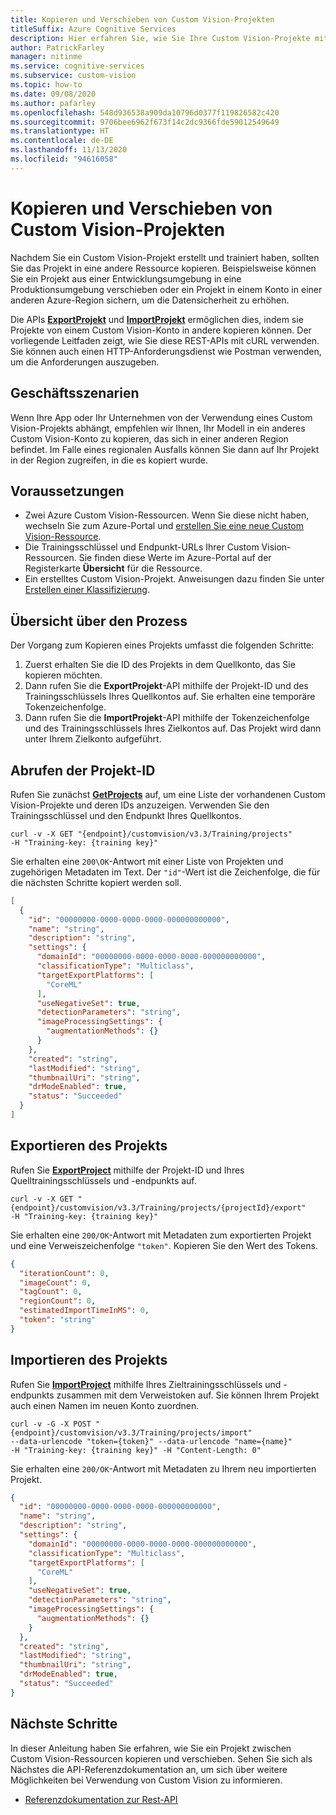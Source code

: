 ```yaml
---
title: Kopieren und Verschieben von Custom Vision-Projekten
titleSuffix: Azure Cognitive Services
description: Hier erfahren Sie, wie Sie Ihre Custom Vision-Projekte mit den APIs „ExportProject“ und „ImportProject“ kopieren und verschieben.
author: PatrickFarley
manager: nitinme
ms.service: cognitive-services
ms.subservice: custom-vision
ms.topic: how-to
ms.date: 09/08/2020
ms.author: pafarley
ms.openlocfilehash: 548d936538a909da10796d0377f119826582c420
ms.sourcegitcommit: 9706bee6962f673f14c2dc9366fde59012549649
ms.translationtype: HT
ms.contentlocale: de-DE
ms.lasthandoff: 11/13/2020
ms.locfileid: "94616058"
---
```

# <a name="copy-and-move-your-custom-vision-projects"></a>Kopieren und Verschieben von Custom Vision-Projekten

Nachdem Sie ein Custom Vision-Projekt erstellt und trainiert haben, sollten Sie das Projekt in eine andere Ressource kopieren. Beispielsweise können Sie ein Projekt aus einer Entwicklungsumgebung in eine Produktionsumgebung verschieben oder ein Projekt in einem Konto in einer anderen Azure-Region sichern, um die Datensicherheit zu erhöhen.

Die APIs **[ExportProjekt](https://southcentralus.dev.cognitive.microsoft.com/docs/services/Custom_Vision_Training_3.3/operations/5eb0bcc6548b571998fddeb3)** und **[ImportProjekt](https://southcentralus.dev.cognitive.microsoft.com/docs/services/Custom_Vision_Training_3.3/operations/5eb0bcc7548b571998fddee3)** ermöglichen dies, indem sie Projekte von einem Custom Vision-Konto in andere kopieren können. Der vorliegende Leitfaden zeigt, wie Sie diese REST-APIs mit cURL verwenden. Sie können auch einen HTTP-Anforderungsdienst wie Postman verwenden, um die Anforderungen auszugeben.

## <a name="business-scenarios"></a>Geschäftsszenarien

Wenn Ihre App oder Ihr Unternehmen von der Verwendung eines Custom Vision-Projekts abhängt, empfehlen wir Ihnen, Ihr Modell in ein anderes Custom Vision-Konto zu kopieren, das sich in einer anderen Region befindet. Im Falle eines regionalen Ausfalls können Sie dann auf Ihr Projekt in der Region zugreifen, in die es kopiert wurde.

##  <a name="prerequisites"></a>Voraussetzungen

- Zwei Azure Custom Vision-Ressourcen. Wenn Sie diese nicht haben, wechseln Sie zum Azure-Portal und [erstellen Sie eine neue Custom Vision-Ressource](https://portal.azure.com/?microsoft_azure_marketplace_ItemHideKey=microsoft_azure_cognitiveservices_customvision#create/Microsoft.CognitiveServicesCustomVision?azure-portal=true).
- Die Trainingsschlüssel und Endpunkt-URLs Ihrer Custom Vision-Ressourcen. Sie finden diese Werte im Azure-Portal auf der Registerkarte **Übersicht** für die Ressource.
- Ein erstelltes Custom Vision-Projekt. Anweisungen dazu finden Sie unter [Erstellen einer Klassifizierung](./getting-started-build-a-classifier.md).

## <a name="process-overview"></a>Übersicht über den Prozess

Der Vorgang zum Kopieren eines Projekts umfasst die folgenden Schritte:

1. Zuerst erhalten Sie die ID des Projekts in dem Quellkonto, das Sie kopieren möchten.
1. Dann rufen Sie die **ExportProjekt**-API mithilfe der Projekt-ID und des Trainingsschlüssels Ihres Quellkontos auf. Sie erhalten eine temporäre Tokenzeichenfolge.
1. Dann rufen Sie die **ImportProjekt**-API mithilfe der Tokenzeichenfolge und des Trainingsschlüssels Ihres Zielkontos auf. Das Projekt wird dann unter Ihrem Zielkonto aufgeführt.

## <a name="get-the-project-id"></a>Abrufen der Projekt-ID

Rufen Sie zunächst **[GetProjects](https://southcentralus.dev.cognitive.microsoft.com/docs/services/Custom_Vision_Training_3.3/operations/5eb0bcc6548b571998fddead)** auf, um eine Liste der vorhandenen Custom Vision-Projekte und deren IDs anzuzeigen. Verwenden Sie den Trainingsschlüssel und den Endpunkt Ihres Quellkontos.

```curl
curl -v -X GET "{endpoint}/customvision/v3.3/Training/projects"
-H "Training-key: {training key}"
```

Sie erhalten eine `200\OK`-Antwort mit einer Liste von Projekten und zugehörigen Metadaten im Text. Der `"id"`-Wert ist die Zeichenfolge, die für die nächsten Schritte kopiert werden soll.

```json
[
  {
    "id": "00000000-0000-0000-0000-000000000000",
    "name": "string",
    "description": "string",
    "settings": {
      "domainId": "00000000-0000-0000-0000-000000000000",
      "classificationType": "Multiclass",
      "targetExportPlatforms": [
        "CoreML"
      ],
      "useNegativeSet": true,
      "detectionParameters": "string",
      "imageProcessingSettings": {
        "augmentationMethods": {}
      }
    },
    "created": "string",
    "lastModified": "string",
    "thumbnailUri": "string",
    "drModeEnabled": true,
    "status": "Succeeded"
  }
]
```

## <a name="export-the-project"></a>Exportieren des Projekts

Rufen Sie **[ExportProject](https://southcentralus.dev.cognitive.microsoft.com/docs/services/Custom_Vision_Training_3.3/operations/5eb0bcc6548b571998fddeb3)** mithilfe der Projekt-ID und Ihres Quelltrainingsschlüssels und -endpunkts auf.

```curl
curl -v -X GET "{endpoint}/customvision/v3.3/Training/projects/{projectId}/export"
-H "Training-key: {training key}"
```

Sie erhalten eine `200/OK`-Antwort mit Metadaten zum exportierten Projekt und eine Verweiszeichenfolge `"token"`. Kopieren Sie den Wert des Tokens.

```json
{
  "iterationCount": 0,
  "imageCount": 0,
  "tagCount": 0,
  "regionCount": 0,
  "estimatedImportTimeInMS": 0,
  "token": "string"
}
```

## <a name="import-the-project"></a>Importieren des Projekts

Rufen Sie **[ImportProject](https://southcentralus.dev.cognitive.microsoft.com/docs/services/Custom_Vision_Training_3.3/operations/5eb0bcc7548b571998fddee3)** mithilfe Ihres Zieltrainingsschlüssels und -endpunkts zusammen mit dem Verweistoken auf. Sie können Ihrem Projekt auch einen Namen im neuen Konto zuordnen.

```curl
curl -v -G -X POST "{endpoint}/customvision/v3.3/Training/projects/import"
--data-urlencode "token={token}" --data-urlencode "name={name}"
-H "Training-key: {training key}" -H "Content-Length: 0"
```

Sie erhalten eine `200/OK`-Antwort mit Metadaten zu Ihrem neu importierten Projekt.

```json
{
  "id": "00000000-0000-0000-0000-000000000000",
  "name": "string",
  "description": "string",
  "settings": {
    "domainId": "00000000-0000-0000-0000-000000000000",
    "classificationType": "Multiclass",
    "targetExportPlatforms": [
      "CoreML"
    ],
    "useNegativeSet": true,
    "detectionParameters": "string",
    "imageProcessingSettings": {
      "augmentationMethods": {}
    }
  },
  "created": "string",
  "lastModified": "string",
  "thumbnailUri": "string",
  "drModeEnabled": true,
  "status": "Succeeded"
}
```

## <a name="next-steps"></a>Nächste Schritte

In dieser Anleitung haben Sie erfahren, wie Sie ein Projekt zwischen Custom Vision-Ressourcen kopieren und verschieben. Sehen Sie sich als Nächstes die API-Referenzdokumentation an, um sich über weitere Möglichkeiten bei Verwendung von Custom Vision zu informieren.
* [Referenzdokumentation zur Rest-API](https://southcentralus.dev.cognitive.microsoft.com/docs/services/Custom_Vision_Training_3.3/operations/5eb0bcc6548b571998fddeb3)